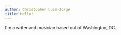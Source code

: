 ```yaml
---
author: Christopher Luis-Jorge
title: Hello!
---
```


I'm a writer and musician based out of Washington, DC.